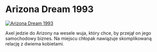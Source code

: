 Arizona Dream 1993 
=============
[![Arizona Dream 1993 ](http://vidos.pl/images/player.gif)](http://vidos.pl/arizona-dream-1993)

 Axel jedzie do Arizony na wesele wuja, który chce, by przejął on jego samochodowy biznes. Na miejscu chłopak nawiązuje skomplikowaną relację z dwiema kobietami.

